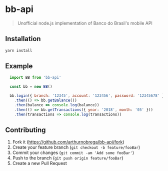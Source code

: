 # bb-api
> Unofficial node.js implementation of Banco do Brasil's mobile API

## Installation

```sh
yarn install
```

## Example

```javascript
  import BB from 'bb-api'

  const bb = new BB()

  bb.login({ branch: '12345', account: '123456', password: '12345678' })
    .then(() => bb.getBalance())
    .then(balance => console.log(balance))
    .then(() => bb.getTransactions({ year: '2018', month: '05' }))
    .then(transactions => console.log(transactions))
```

## Contributing

1. Fork it (<https://github.com/arthurnobrega/bb-api/fork>)
2. Create your feature branch (`git checkout -b feature/fooBar`)
3. Commit your changes (`git commit -am 'Add some fooBar'`)
4. Push to the branch (`git push origin feature/fooBar`)
5. Create a new Pull Request